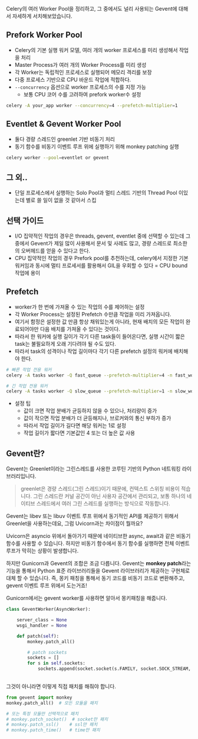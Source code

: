 Celery의 여러 Worker Pool을 정리하고, 그 중에서도 널리 사용되는 Gevent에 대해서 자세하게 서치해보았습니다.

## Prefork Worker Pool

- Celery의 기본 실행 워커 모델, 여러 개의 worker 프로세스를 미리 생성해서 작업을 처리
- Master Process가 여러 개의 Worker Process를 미리 생성
- 각 Worker는 독립적인 프로세스로 실행되어 메모리 격리를 보장
- 다중 프로세스 기반으로 CPU 바운드 작업에 적합하다.
- `--concurrency` 옵션으로 worker 프로세스의 수를 지정 가능
    - 보통 CPU 코어 수를 고려하여 prefork worker수 설정

```bash
celery -A your_app worker --concurrency=4 --prefetch-multiplier=1
```

## Eventlet & Gevent Worker Pool

- 둘다 경량 스레드인 greenlet 기반 비동기 처리
- 동기 함수를 비동기 이벤트 루프 위에 실행하기 위해 monkey patching 실행

```bash
celery worker --pool=eventlet or gevent
```

## 그 외..

- 단일 프로세스에서 실행하는 Solo Pool과 멀티 스레드 기반의 Thread Pool 이있는데 별로 쓸 일이 없을 것 같아서 스킵

## 선택 가이드

- I/O 집약적인 작업의 경우은 threads, gevent, eventlet 중에 선택할 수 있는데 그 중에서 Gevent가 제일 많이 사용해서 문서 및 사례도 많고, 경량 스레드로 최소한의 오버헤드를 얻을 수 있다고 한다.
- CPU 집약적인 작업의 경우 Prefork pool를 추천하는데, celery에서 지정한 기본 워커임과 동시에 멀티 프로세서를 활용해서 GIL을 우회할 수 있다 = CPU bound 작업에 용이

## Prefetch

- worker가 한 번에 가져올 수 있는 작업의 수를 제어하는 설정
- 각 Worker Process는 설정된 Prefetch 수만큼 작업을 미리 가져옵니다.
- 여기서 함정은 설정한 값 만큼 항상 채워있는게 아니라, 현재 배치의 모든 작업이 완료되어야만 다음 배치를 가져올 수 있다는 것이다.
- 따라서 한 워커에 실행 길이가 각기 다른 task들이 들어온다면, 실행 시간이 짧은 task는 불필요하게 오래 기다려야 될 수도 있다.
- 따라서 task의 성격이나 작업 길이마다 각기 다른 prefetch 설정의 워커에 배치해야 한다.

```bash
# 빠른 작업 전용 워커
celery -A tasks worker -Q fast_queue --prefetch-multiplier=4 -n fast_worker@%h

# 긴 작업 전용 워커
celery -A tasks worker -Q slow_queue --prefetch-multiplier=1 -n slow_worker@%h
```

- 설정 팁
    - 값이 크면 작업 분배가 균등하지 않을 수 있으나, 처리량이 증가
    - 값이 작으면 작업 분배가 더 균등해지나, 브로커와의 통신 부하가 증가
    - 따라서 작업 길이가 길다면 해당 워커는 1로 설정
    - 작업 길이가 짧다면 기본값인 4 또는 더 높은 값 사용

## Gevent란?

Gevent는 Greenlet이라는 그린스레드를 사용한 코루틴 기반의 Python 네트워킹 라이브러리입니다.

> greenlet은 경량 스레드(그린 스레드)이기 때문에, 컨텍스트 스위칭 비용이 적습니다.
> 그린 스레드란 커널 공간이 아닌 사용자 공간에서 관리되고, 보통 하나의 네이티브 스레드에서 여러 그린 스레드를 실행하는 방식으로 작동합니다.

Gevent는 libev 또는 libuv 이벤트 루프 위에서 동기적인 API를 제공하기 위해서 Greenlet을 사용하는데요, 그럼 Uvicorn과는 차이점이 뭘까요?

Uvicorn은 asyncio 위에서 돌아가기 때문에 네이티브한 async, await과 같은 비동기 함수를 사용할 수 있습니다. 하지만 비동기 함수에서 동기 함수를 실행하면 전체 이벤트 루프가 막히는 상황이 발생합니다.

하지만 Gunicorn과 Gevent의 조합은 조금 다릅니다. Gevent는 **monkey patch**라는 기능을 통해서 Python 표준 라이브러리들을 Gevent 라이브러리가 제공하는 구현체로 대체 할 수 있습니다. 즉, 몽키 패칭을 통해서 동기 코드를 비동기 코드로 변환해주고, gevent 이벤트 루프 위에서 도는거죠!

Gunicorn에서는 gevent worker를 사용하면 알아서 몽키패칭을 해줍니다.

```python
class GeventWorker(AsyncWorker):

    server_class = None
    wsgi_handler = None

    def patch(self):
        monkey.patch_all()

        # patch sockets
        sockets = []
        for s in self.sockets:
            sockets.append(socket.socket(s.FAMILY, socket.SOCK_STREAM,
                                 
```

그것이 아니라면 이렇게 직접 패치를 해줘야 합니다.

```python
from gevent import monkey
monkey.patch_all()  # 모든 모듈을 패치

# 또는 특정 모듈만 선택적으로 패치
# monkey.patch_socket()  # socket만 패치
# monkey.patch_ssl()    # ssl만 패치
# monkey.patch_time()   # time만 패치
```